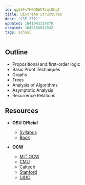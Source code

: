```yaml
---
id: qgG6FxYHRQOWUTbqlONqT
title: Discrete Structures
desc: 'CSE 2321'
updated: 1641941314870
created: 1640155043932
tags: school
---
```


## Outline
- Propositional and first-order logic
- Basic Proof Techniques
- Graphs
- Trees
- Analysis of Algorithms
- Asymptotic Analysis
- Recurrence Relations


## Resources


- **OSU Official**
  - [Syllabus](/assets/spr22/CSE2321.pdf)
  - [Book](/assets/spr22/CLRS.pdf)
  
- **OCW**
  - [MIT OCW](https://ocw.mit.edu/courses/electrical-engineering-and-computer-science/6-042j-mathematics-for-computer-science-spring-2015/)
  - [CMU](https://www.math.cmu.edu/~ploh/2021-228.shtml)
  - [Caltech](http://www.math.caltech.edu/~2014-15/1term/ma006a/)
  - [Stanford](https://web.stanford.edu/class/cs103x/)
  - [UIUC](https://courses.engr.illinois.edu/cs173/fa2021/ALL-lectures/)